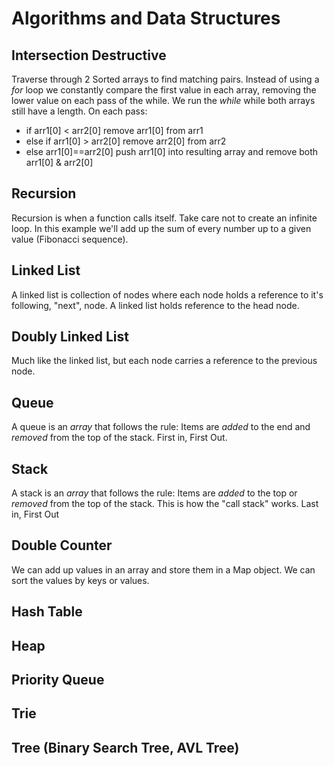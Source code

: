 # Algorithms and Data Structures

## Intersection Destructive

Traverse through 2 Sorted arrays to find matching pairs. Instead of using a _for_ loop we constantly compare the first value in each array, removing the lower value on each pass of the while. We run the _while_ while both arrays still have a length.
On each pass:

- if arr1[0] < arr2[0] remove arr1[0] from arr1
- else if arr1[0] > arr2[0] remove arr2[0] from arr2
- else arr1[0]==arr2[0] push arr1[0] into resulting array and remove both arr1[0] & arr2[0]

## Recursion

Recursion is when a function calls itself. Take care not to create an infinite loop. In this example we'll add up the sum of every number up to a given value (Fibonacci sequence).

## Linked List

A linked list is collection of nodes where each node holds a reference to it's following, "next", node. A linked list holds reference to the head node.

## Doubly Linked List

Much like the linked list, but each node carries a reference to the previous node.

## Queue

A queue is an _array_ that follows the rule: Items are _added_ to the end and _removed_ from the top of the stack. First in, First Out.

## Stack

A stack is an _array_ that follows the rule: Items are _added_ to the top or _removed_ from the top of the stack. This is how the "call stack" works. Last in, First Out

## Double Counter

We can add up values in an array and store them in a Map object. We can sort the values by keys or values.

## Hash Table

## Heap

## Priority Queue

## Trie

## Tree (Binary Search Tree, AVL Tree)
